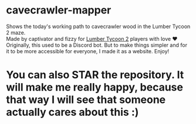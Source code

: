 # cavecrawler-mapper

Shows the today's working path to cavecrawler wood in the Lumber Tycoon 2 maze.<br>
Made by captivator and fizzy for [Lumber Tycoon 2](https://www.roblox.com/games/13822889/Lumber-Tycoon-2) players with love ❤️<br>
Originally, this used to be a Discord bot. But to make things simpler and for it to be more accessible for everyone, I made it as a website. Enjoy!

# You can also STAR the repository. It will make me really happy, because that way I will see that someone actually cares about this :)
